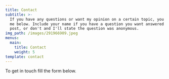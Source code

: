 ```yaml
---
title: Contact
subtitle: >-
  If you have any questions or want my opinion on a certain topic, you can reach
  me below. Include your name if you have a question you want answered in a blog
  post, or don't and I'll state the question was anonymous.
img_path: /images/291966909.jpeg
menus:
  main:
    title: Contact
    weight: 5
template: contact
---
```


To get in touch fill the form below.
